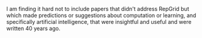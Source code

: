 I am finding it hard not to include papers that didn't address RepGrid but which made predictions or suggestions about computation or learning, and specifically artificial intelligence, that were insightful and useful and were written 40 years ago.
